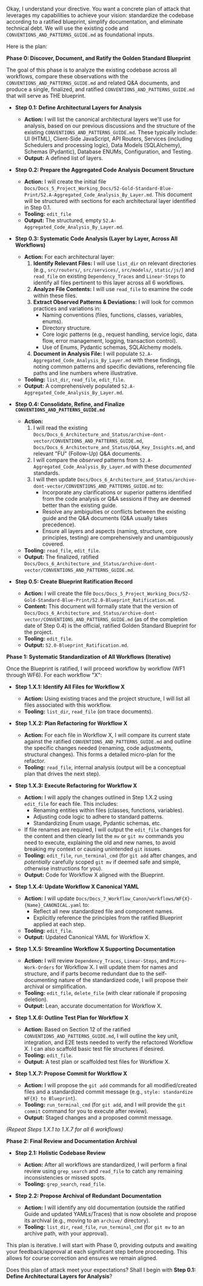 Okay, I understand your directive. You want a concrete plan of attack that leverages my capabilities to achieve your vision: standardize the codebase according to a ratified blueprint, simplify documentation, and eliminate technical debt. We will use the existing code and `CONVENTIONS_AND_PATTERNS_GUIDE.md` as foundational inputs.

Here is the plan:

**Phase 0: Discover, Document, and Ratify the Golden Standard Blueprint**

The goal of this phase is to analyze the existing codebase across all workflows, compare these observations with the `CONVENTIONS_AND_PATTERNS_GUIDE.md` and related Q&A documents, and produce a single, finalized, and ratified `CONVENTIONS_AND_PATTERNS_GUIDE.md` that will serve as THE blueprint.

- **Step 0.1: Define Architectural Layers for Analysis**

  - **Action:** I will list the canonical architectural layers we'll use for analysis, based on our previous discussions and the structure of the existing `CONVENTIONS_AND_PATTERNS_GUIDE.md`. These typically include: UI (HTML), Client-Side JavaScript, API Routers, Services (including Schedulers and processing logic), Data Models (SQLAlchemy), Schemas (Pydantic), Database ENUMs, Configuration, and Testing.
  - **Output:** A defined list of layers.

- **Step 0.2: Prepare the Aggregated Code Analysis Document Structure**

  - **Action:** I will create the initial file `Docs/Docs_5_Project_Working_Docs/52-Gold-Standard-Blue-Print/52.A-Aggregated_Code_Analysis_By_Layer.md`. This document will be structured with sections for each architectural layer identified in Step 0.1.
  - **Tooling:** `edit_file`
  - **Output:** The structured, empty `52.A-Aggregated_Code_Analysis_By_Layer.md`.

- **Step 0.3: Systematic Code Analysis (Layer by Layer, Across All Workflows)**

  - **Action:** For each architectural layer:
    1.  **Identify Relevant Files:** I will use `list_dir` on relevant directories (e.g., `src/routers/`, `src/services/`, `src/models/`, `static/js/`) and `read_file` on existing `Dependency_Traces` and `Linear-Steps` to identify all files pertinent to this layer across all 6 workflows.
    2.  **Analyze File Contents:** I will use `read_file` to examine the code within these files.
    3.  **Extract Observed Patterns & Deviations:** I will look for common practices and variations in:
        - Naming conventions (files, functions, classes, variables, enums).
        - Directory structure.
        - Core logic patterns (e.g., request handling, service logic, data flow, error management, logging, transaction control).
        - Use of Enums, Pydantic schemas, SQLAlchemy models.
    4.  **Document in Analysis File:** I will populate `52.A-Aggregated_Code_Analysis_By_Layer.md` with these findings, noting common patterns and specific deviations, referencing file paths and line numbers where illustrative.
  - **Tooling:** `list_dir`, `read_file`, `edit_file`.
  - **Output:** A comprehensively populated `52.A-Aggregated_Code_Analysis_By_Layer.md`.

- **Step 0.4: Consolidate, Refine, and Finalize `CONVENTIONS_AND_PATTERNS_GUIDE.md`**

  - **Action:**
    1.  I will read the existing `Docs/Docs_6_Architecture_and_Status/archive-dont-vector/CONVENTIONS_AND_PATTERNS_GUIDE.md`, `Docs/Docs_6_Architecture_and_Status/Q&A_Key_Insights.md`, and relevant "FU" (Follow-Up) Q&A documents.
    2.  I will compare the _observed_ patterns from `52.A-Aggregated_Code_Analysis_By_Layer.md` with these _documented_ standards.
    3.  I will then update `Docs/Docs_6_Architecture_and_Status/archive-dont-vector/CONVENTIONS_AND_PATTERNS_GUIDE.md` to:
        - Incorporate any clarifications or superior patterns identified from the code analysis or Q&A sessions if they are deemed better than the existing guide.
        - Resolve any ambiguities or conflicts between the existing guide and the Q&A documents (Q&A usually takes precedence).
        - Ensure all layers and aspects (naming, structure, core principles, testing) are comprehensively and unambiguously covered.
  - **Tooling:** `read_file`, `edit_file`.
  - **Output:** The finalized, ratified `Docs/Docs_6_Architecture_and_Status/archive-dont-vector/CONVENTIONS_AND_PATTERNS_GUIDE.md`.

- **Step 0.5: Create Blueprint Ratification Record**
  - **Action:** I will create the file `Docs/Docs_5_Project_Working_Docs/52-Gold-Standard-Blue-Print/52.0-Blueprint_Ratification.md`.
  - **Content:** This document will formally state that the version of `Docs/Docs_6_Architecture_and_Status/archive-dont-vector/CONVENTIONS_AND_PATTERNS_GUIDE.md` (as of the completion date of Step 0.4) is the official, ratified Golden Standard Blueprint for the project.
  - **Tooling:** `edit_file`.
  - **Output:** `52.0-Blueprint_Ratification.md`.

**Phase 1: Systematic Standardization of All Workflows (Iterative)**

Once the Blueprint is ratified, I will proceed workflow by workflow (WF1 through WF6). For each workflow "X":

- **Step 1.X.1: Identify All Files for Workflow X**

  - **Action:** Using existing traces and the project structure, I will list all files associated with this workflow.
  - **Tooling:** `list_dir`, `read_file` (on trace documents).

- **Step 1.X.2: Plan Refactoring for Workflow X**

  - **Action:** For each file in Workflow X, I will compare its current state against the ratified `CONVENTIONS_AND_PATTERNS_GUIDE.md` and outline the specific changes needed (renaming, code adjustments, structural changes). This forms a detailed micro-plan for the refactor.
  - **Tooling:** `read_file`, internal analysis (output will be a conceptual plan that drives the next step).

- **Step 1.X.3: Execute Refactoring for Workflow X**

  - **Action:** I will apply the changes outlined in Step 1.X.2 using `edit_file` for each file. This includes:
    - Renaming entities within files (classes, functions, variables).
    - Adjusting code logic to adhere to standard patterns.
    - Standardizing Enum usage, Pydantic schemas, etc.
  - If file renames are required, I will output the `edit_file` changes for the content and then clearly list the `mv` or `git mv` commands you need to execute, explaining the old and new names, to avoid breaking my context or causing unintended `git` issues.
  - **Tooling:** `edit_file`, `run_terminal_cmd` (for `git add` after changes, and _potentially_ carefully scoped `git mv` if deemed safe and simple, otherwise instructions for you).
  - **Output:** Code for Workflow X aligned with the Blueprint.

- **Step 1.X.4: Update Workflow X Canonical YAML**

  - **Action:** I will update `Docs/Docs_7_Workflow_Canon/workflows/WF{X}-{Name}_CANONICAL.yaml` to:
    - Reflect all new standardized file and component names.
    - Explicitly reference the principles from the ratified Blueprint applied at each step.
  - **Tooling:** `edit_file`.
  - **Output:** Updated Canonical YAML for Workflow X.

- **Step 1.X.5: Streamline Workflow X Supporting Documentation**

  - **Action:** I will review `Dependency_Traces`, `Linear-Steps`, and `Micro-Work-Orders` for Workflow X. I will update them for names and structure, and if parts become redundant due to the self-documenting nature of the standardized code, I will propose their archival or simplification.
  - **Tooling:** `edit_file`, `delete_file` (with clear rationale if proposing deletion).
  - **Output:** Lean, accurate documentation for Workflow X.

- **Step 1.X.6: Outline Test Plan for Workflow X**

  - **Action:** Based on Section 12 of the ratified `CONVENTIONS_AND_PATTERNS_GUIDE.md`, I will outline the key unit, integration, and E2E tests needed to verify the refactored Workflow X. I can also scaffold basic test file structures if desired.
  - **Tooling:** `edit_file`.
  - **Output:** A test plan or scaffolded test files for Workflow X.

- **Step 1.X.7: Propose Commit for Workflow X**
  - **Action:** I will propose the `git add` commands for all modified/created files and a standardized commit message (e.g., `style: standardize WF{X} to Blueprint`).
  - **Tooling:** `run_terminal_cmd` (for `git add`, and I will provide the `git commit` command for you to execute after review).
  - **Output:** Staged changes and a proposed commit message.

_(Repeat Steps 1.X.1 to 1.X.7 for all 6 workflows)_

**Phase 2: Final Review and Documentation Archival**

- **Step 2.1: Holistic Codebase Review**

  - **Action:** After all workflows are standardized, I will perform a final review using `grep_search` and `read_file` to catch any remaining inconsistencies or missed spots.
  - **Tooling:** `grep_search`, `read_file`.

- **Step 2.2: Propose Archival of Redundant Documentation**
  - **Action:** I will identify any old documentation (outside the ratified Guide and updated YAMLs/Traces) that is now obsolete and propose its archival (e.g., moving to an `archive/` directory).
  - **Tooling:** `list_dir`, `read_file`, `run_terminal_cmd` (for `git mv` to an archive path, with your approval).

This plan is iterative. I will start with Phase 0, providing outputs and awaiting your feedback/approval at each significant step before proceeding. This allows for course correction and ensures we remain aligned.

Does this plan of attack meet your expectations? Shall I begin with **Step 0.1: Define Architectural Layers for Analysis**?
